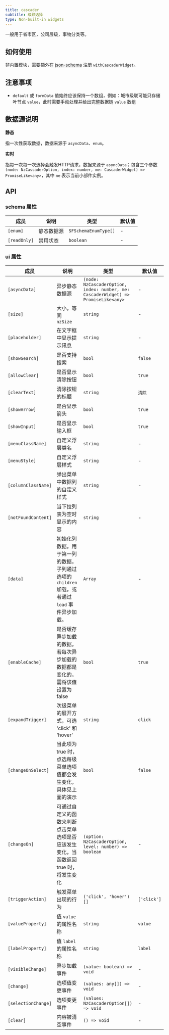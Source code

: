 ```yaml
---
title: cascader
subtitle: 级联选择
type: Non-built-in widgets
---
```


一般用于省市区，公司层级，事物分类等。

## 如何使用

非内置模块，需要额外在 [json-schema](https://github.com/ng-alain/ng-alain/blob/master/src/app/shared/json-schema/index.ts#L9) 注册 `withCascaderWidget`。

## 注意事项

- `default` 或 `formData` 值始终应该保持一个数组，例如：城市级联可能只存储叶节点 `value`，此时需要手动处理并给出完整数据链 `value` 数组

## 数据源说明

**静态**

指一次性获取数据，数据来源于 `asyncData`、`enum`。

**实时**

指每一次每一次选择会触发HTTP请求，数据来源于 `asyncData`；包含三个参数 `(node: NzCascaderOption, index: number, me: CascaderWidget) => PromiseLike<any>`，其中 `me` 表示当前小部件实例。

## API

### schema 属性

| 成员 | 说明 | 类型 | 默认值 |
|----|----|----|-----|
| `[enum]` | 静态数据源 | `SFSchemaEnumType[]` | - |
| `[readOnly]` | 禁用状态 | `boolean` | - |

### ui 属性

| 成员 | 说明 | 类型 | 默认值 |
|----|----|----|-----|
| `[asyncData]` | 异步静态数据源 | `(node: NzCascaderOption, index: number, me: CascaderWidget) => PromiseLike<any>` | - |
| `[size]` | 大小，等同 `nzSize` | `string` | - |
| `[placeholder]` | 在文字框中显示提示讯息 | `string` | - |
| `[showSearch]` | 是否支持搜索 | `bool` | `false` |
| `[allowClear]` | 是否显示清除按钮 | `bool` | `true` |
| `[clearText]` | 清除按钮的标题 | `string` | `清除` |
| `[showArrow]` | 是否显示箭头 | `bool` | `true` |
| `[showInput]` | 是否显示输入框 | `bool` | `true` |
| `[menuClassName]` | 自定义浮层类名 | `string` | - |
| `[menuStyle]` | 自定义浮层样式 | `string` | - |
| `[columnClassName]` | 弹出菜单中数据列的自定义样式 | `string` | - |
| `[notFoundContent]` | 当下拉列表为空时显示的内容 | `string` | - |
| `[data]` | 初始化列数据，用于第一列的数据，子列通过选项的 `children` 加载，或者通过 `load` 事件异步加载。 | `Array` | - |
| `[enableCache]` | 是否缓存异步加载的数据，若每次异步加载的数据都是变化的，需将该值设置为 false | `bool` | `true` |
| `[expandTrigger]` | 次级菜单的展开方式，可选 'click' 和 'hover' | `string` | `click` |
| `[changeOnSelect]` | 当此项为 true 时，点选每级菜单选项值都会发生变化，具体见上面的演示 | `bool` | `false` |
| `[changeOn]` | 可通过自定义的函数来判断点击菜单选项是否应该发生变化，当函数返回 true 时，将发生变化 | `(option: NzCascaderOption, level: number) => boolean` | - |
| `[triggerAction]` | 触发菜单出现的行为 | `('click', 'hover')[]` | `['click']` |
| `[valueProperty]` | 值 `value` 的属性名称 | `string` | `value` |
| `[labelProperty]` | 值 `label` 的属性名称 | `string` | `label` |
| `[visibleChange]` | 异步加载事件 | `(value: boolean) => void` | - |
| `[change]` | 选项值变更事件 | `(values: any[]) => void` | - |
| `[selectionChange]` | 选项变更事件 | `(values: NzCascaderOption[]) => void` | - |
| `[clear]` | 内容被清空事件 | `() => void` | - |
